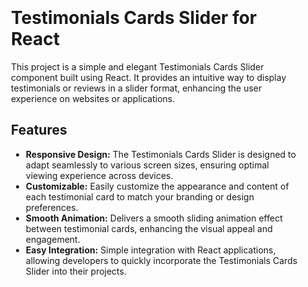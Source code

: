 <div style="max-width: 800px; margin: 0 auto; padding: 20px;">
  <h1>Testimonials Cards Slider for React</h1>
<!--   <p><img src="demo.gif" alt="Testimonials Cards Slider Demo" style="width: 100%; max-width: 600px; margin: 20px auto; border: 1px solid #ccc; border-radius: 5px; overflow: hidden;"></p> -->

  <p>This project is a simple and elegant Testimonials Cards Slider component built using React. It provides an intuitive way to display testimonials or reviews in a slider format, enhancing the user experience on websites or applications.</p>

  <h2>Features</h2>
  <ul>
    <li><strong>Responsive Design:</strong> The Testimonials Cards Slider is designed to adapt seamlessly to various screen sizes, ensuring optimal viewing experience across devices.</li>
    <li><strong>Customizable:</strong> Easily customize the appearance and content of each testimonial card to match your branding or design preferences.</li>
    <li><strong>Smooth Animation:</strong> Delivers a smooth sliding animation effect between testimonial cards, enhancing the visual appeal and engagement.</li>
    <li><strong>Easy Integration:</strong> Simple integration with React applications, allowing developers to quickly incorporate the Testimonials Cards Slider into their projects.</li>
  </ul>

